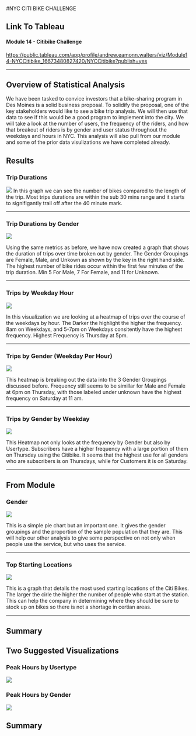 #NYC CITI BIKE CHALLENGE

## Link To Tableau
#### Module 14 - Citibike Challenge
https://public.tableau.com/app/profile/andrew.eamonn.walters/viz/Module14-NYCCitibike_16673480827420/NYCCitibike?publish=yes

-----------------------------------------------------------------------------------------------------------------------------


## Overview of Statistical Analysis

We have been tasked to convice  investors that a bike-sharing program in Des Moines is a solid business proposal. To solidify the proposal, one of the key stakeholders would like to see a bike trip analysis. We will then use that data to see if this would be a good program to implement into the city. We will take a look at the number of users, the frequency of the riders, and how that breakout of riders is by gender and user status throughout the weekdays and hours in NYC. This analysis will also pull from our module and some of the prior data visulizations we have completed already.


## Results

### Trip Durations
![](https://github.com/Andrew-E-Walters/bikesharing/blob/main/Images/Trip%20Duration.png)
In this graph we can see the number of bikes compared to the length of the trip. Most trips durations are within the sub 30 mins range and it starts to signifigantly trail off after the 40 minute mark. 

-----------------------------------------------------------------------------------------------------------------------------

### Trip Durations by Gender
![](https://github.com/Andrew-E-Walters/bikesharing/blob/main/Images/Duration%20by%20Gender.png)

Using the same metrics as before, we have now created a graph that shows the duration of trips over time broken out by gender. The Gender Groupings are Female, Male, and Unkown as shown by the key in the right hand side. The highest number of bike rides occur within the first few minutes of the trip duration. Min 5 For Male, 7 For Female, and 11 for Unknown. 

-----------------------------------------------------------------------------------------------------------------------------

### Trips by Weekday Hour
![](https://github.com/Andrew-E-Walters/bikesharing/blob/main/Images/Trips%20by%20Weekday%20Hour.png)

In this visualization we are looking at a heatmap of trips over the course of the weekdays by hour. The Darker the highlight the higher the frequency. 8am on Weekdays, and 5-7pm on Weekdays consitently have the highest frequency. Highest Frequency is Thursday at 5pm. 

-----------------------------------------------------------------------------------------------------------------------------

### Trips by Gender (Weekday Per Hour)
![](https://github.com/Andrew-E-Walters/bikesharing/blob/main/Images/Gender%20Weekday%20by%20Hour.png)

This heatmap is breaking out the data into the 3 Gender Groupings discussed before. Frequency still seems to be simillar for Male and Female at 6pm on Thursday, with  those labeled under unknown have the highest frequency on Saturday at 11 am. 

-----------------------------------------------------------------------------------------------------------------------------

### Trips by Gender by Weekday
![](https://github.com/Andrew-E-Walters/bikesharing/blob/main/Images/Gender%20by%20Weekday.png)

This Heatmap not only looks at the frequency by Gender but also by Usertype. Subscribers have a higher frequency with a large portion of them on Thursday using the Citibike. It seems that the highest use for all genders who are subscribers is on Thursdays, while for Customers it is on Saturday. 

-----------------------------------------------------------------------------------------------------------------------------

## From Module 
### Gender
![](https://github.com/Andrew-E-Walters/bikesharing/blob/main/Images/Gender.png)

This is a simple pie chart but an important one. It gives the gender groupings and the proportion of the sample population that they are. This will help our other analysis to give some perspective on not only when people use the service, but who uses the service. 

-----------------------------------------------------------------------------------------------------------------------------

### Top Starting Locations
![](https://github.com/Andrew-E-Walters/bikesharing/blob/main/Images/Top%20Starting%20Locations.png)

This is a graph that details the most used starting locations of the Citi Bikes. The larger the cirle the higher the number of people who start at the station. This can help the company in determining where they should be sure to stock up on bikes so there is not a shortage in certian areas. 

-----------------------------------------------------------------------------------------------------------------------------

## Summary


## Two Suggested Visualizations 
### Peak Hours by Usertype
![](https://github.com/Andrew-E-Walters/bikesharing/blob/main/Images/By%20Usertype.png)
### Peak Hours by Gender
![](https://github.com/Andrew-E-Walters/bikesharing/blob/main/Images/Peak%20Hours%20by%20Gender.png)

## Summary 

